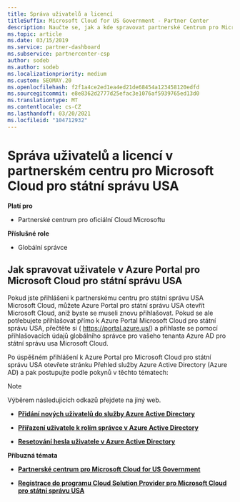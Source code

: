 ```yaml
---
title: Správa uživatelů a licencí
titleSuffix: Microsoft Cloud for US Government - Partner Center
description: Naučte se, jak a kde spravovat partnerské Centrum pro Microsoft Cloud pro státní partnery, zákazníky a licence USA, jakož i resetování hesel.
ms.topic: article
ms.date: 03/15/2019
ms.service: partner-dashboard
ms.subservice: partnercenter-csp
author: sodeb
ms.author: sodeb
ms.localizationpriority: medium
ms.custom: SEOMAY.20
ms.openlocfilehash: f2f1a4ce2ed1ea4ed21de68454a123458120edfd
ms.sourcegitcommit: e8e8362d2777d25efac3e1076af5939765ed13d0
ms.translationtype: MT
ms.contentlocale: cs-CZ
ms.lasthandoff: 03/20/2021
ms.locfileid: "104712932"
---
```

# <a name="user-and-license-management-in-partner-center-for-microsoft-cloud-for-us-government"></a>Správa uživatelů a licencí v partnerském centru pro Microsoft Cloud pro státní správu USA

**Platí pro**

- Partnerské centrum pro oficiální Cloud Microsoftu

**Příslušné role**

- Globální správce

## <a name="how-to-manage-users-in-the-azure-portal-for-microsoft-cloud-for-us-government"></a>Jak spravovat uživatele v Azure Portal pro Microsoft Cloud pro státní správu USA

Pokud jste přihlášeni k partnerskému centru pro státní správu USA Microsoft Cloud, můžete Azure Portal pro státní správu USA otevřít Microsoft Cloud, aniž byste se museli znovu přihlašovat. Pokud se ale potřebujete přihlašovat přímo k Azure Portal Microsoft Cloud pro státní správu USA, přečtěte si ( https://portal.azure.us/) a přihlaste se pomocí přihlašovacích údajů globálního správce pro vašeho tenanta Azure AD pro státní správu usa Microsoft Cloud.

Po úspěšném přihlášení k Azure Portal pro Microsoft Cloud pro státní správu USA otevřete stránku Přehled služby Azure Active Directory (Azure AD) a pak postupujte podle pokynů v těchto tématech:

> [!NOTE]  
> Výběrem následujících odkazů přejdete na jiný web. 

-  [**Přidání nových uživatelů do služby Azure Active Directory**](/azure/active-directory/active-directory-users-create-azure-portal)

-  [**Přiřazení uživatele k rolím správce v Azure Active Directory**](/azure/active-directory/active-directory-users-assign-role-azure-portal)

-  [**Resetování hesla uživatele v Azure Active Directory**](/azure/active-directory/active-directory-users-reset-password-azure-portal)

**Příbuzná témata**

-  [**Partnerské centrum pro Microsoft Cloud for US Government**](partner-center-for-microsoft-us-govt-cloud.md)

-  [**Registrace do programu Cloud Solution Provider pro Microsoft Cloud pro státní správu USA**](enroll-in-csp-for-microsoft-us-govt-cloud.md)